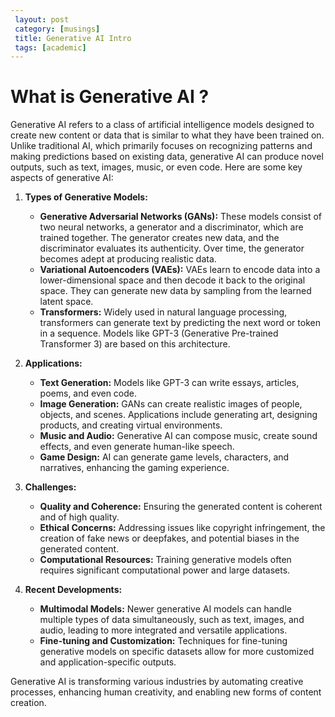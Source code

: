 ```yaml
--- 
 layout: post
 category: [musings] 
 title: Generative AI Intro
 tags: [academic]
---
```


# What is Generative AI ?


Generative AI refers to a class of artificial intelligence models designed to create new content or data that is similar to what they have been trained on. Unlike traditional AI, which primarily focuses on recognizing patterns and making predictions based on existing data, generative AI can produce novel outputs, such as text, images, music, or even code. Here are some key aspects of generative AI:

1. **Types of Generative Models:**
   - **Generative Adversarial Networks (GANs):** These models consist of two neural networks, a generator and a discriminator, which are trained together. The generator creates new data, and the discriminator evaluates its authenticity. Over time, the generator becomes adept at producing realistic data.
   - **Variational Autoencoders (VAEs):** VAEs learn to encode data into a lower-dimensional space and then decode it back to the original space. They can generate new data by sampling from the learned latent space.
   - **Transformers:** Widely used in natural language processing, transformers can generate text by predicting the next word or token in a sequence. Models like GPT-3 (Generative Pre-trained Transformer 3) are based on this architecture.

2. **Applications:**
   - **Text Generation:** Models like GPT-3 can write essays, articles, poems, and even code.
   - **Image Generation:** GANs can create realistic images of people, objects, and scenes. Applications include generating art, designing products, and creating virtual environments.
   - **Music and Audio:** Generative AI can compose music, create sound effects, and even generate human-like speech.
   - **Game Design:** AI can generate game levels, characters, and narratives, enhancing the gaming experience.

3. **Challenges:**
   - **Quality and Coherence:** Ensuring the generated content is coherent and of high quality.
   - **Ethical Concerns:** Addressing issues like copyright infringement, the creation of fake news or deepfakes, and potential biases in the generated content.
   - **Computational Resources:** Training generative models often requires significant computational power and large datasets.

4. **Recent Developments:**
   - **Multimodal Models:** Newer generative AI models can handle multiple types of data simultaneously, such as text, images, and audio, leading to more integrated and versatile applications.
   - **Fine-tuning and Customization:** Techniques for fine-tuning generative models on specific datasets allow for more customized and application-specific outputs.

Generative AI is transforming various industries by automating creative processes, enhancing human creativity, and enabling new forms of content creation.